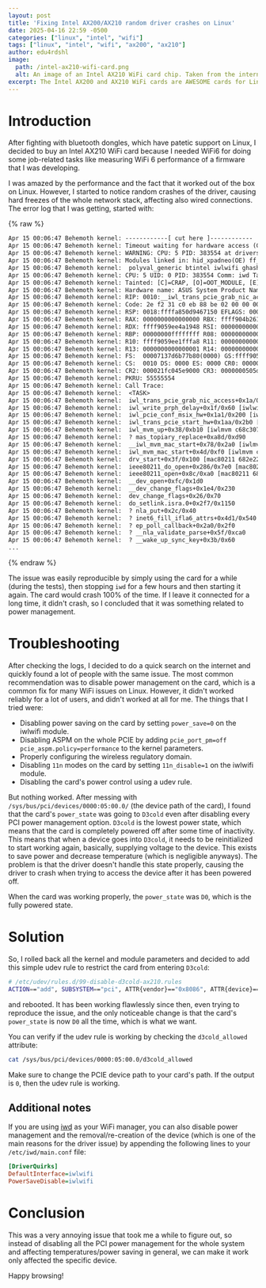 ```yaml
---
layout: post
title: 'Fixing Intel AX200/AX210 random driver crashes on Linux'
date: 2025-04-16 22:59 -0500
categories: ["linux", "intel", "wifi"]
tags: ["linux", "intel", "wifi", "ax200", "ax210"]
author: edu4rdshl
image:
  path: /intel-ax210-wifi-card.png
  alt: An image of an Intel AX210 WiFi card chip. Taken from the internet.
excerpt: The Intel AX200 and AX210 WiFi cards are AWESOME cards for Linux, but they can be annoying when they crash randomly. Let's fix that!
---
```


# Introduction

After fighting with bluetooth dongles, which have patetic support on Linux, I decided to buy an Intel AX210 WiFi card because I needed WiFi6 for doing some job-related tasks like measuring WiFi 6 performance of a firmware that I was developing.

I was amazed by the performance and the fact that it worked out of the box on Linux. However, I started to notice random crashes of the driver, causing hard freezes of the whole network stack, affecting also wired connections. The error log that I was getting, started with:

{% raw %}
```txt
Apr 15 00:06:47 Behemoth kernel: ------------[ cut here ]------------
Apr 15 00:06:47 Behemoth kernel: Timeout waiting for hardware access (CSR_GP_CNTRL 0xffffffff)
Apr 15 00:06:47 Behemoth kernel: WARNING: CPU: 5 PID: 383554 at drivers/net/wireless/intel/iwlwifi/pcie/trans.c:2460 __iwl_trans_pcie_grab_nic_access+0x13c/0x140 [iwlwifi]
Apr 15 00:06:47 Behemoth kernel: Modules linked in: hid_xpadneo(OE) ff_memless xfrm_interface xfrm6_tunnel tunnel4 tunnel6 xfrm_user xfrm_algo l2tp_ppp l2tp_netlink l2tp_core ip6_udp_tunnel udp_tunnel pppox uinp>
Apr 15 00:06:47 Behemoth kernel:  polyval_generic btintel iwlwifi ghash_clmulni_intel snd_hda_codec snd_ump eeepc_wmi btbcm sha512_ssse3 nvidia_uvm(OE) nvidia_modeset(OE) asus_wmi btmtk snd_rawmidi snd_hda_core >
Apr 15 00:06:47 Behemoth kernel: CPU: 5 UID: 0 PID: 383554 Comm: iwd Tainted: G         C OE      6.14.2-arch1-1 #1 51440b8a0cc8bb91764dac94f6c2b53455e5a907
Apr 15 00:06:47 Behemoth kernel: Tainted: [C]=CRAP, [O]=OOT_MODULE, [E]=UNSIGNED_MODULE
Apr 15 00:06:47 Behemoth kernel: Hardware name: ASUS System Product Name/PRIME B550-PLUS, BIOS 3621 01/13/2025
Apr 15 00:06:47 Behemoth kernel: RIP: 0010:__iwl_trans_pcie_grab_nic_access+0x13c/0x140 [iwlwifi]
Apr 15 00:06:47 Behemoth kernel: Code: 2e f2 31 c0 eb 88 be 02 00 00 00 48 89 df e8 4b fd ff ff eb e5 89 c6 48 c7 c7 d8 9d 22 c2 c6 05 3e 50 02 00 01 e8 74 4f 38 f1 <0f> 0b eb a4 90 90 90 90 90 90 90 90 90 90 90>
Apr 15 00:06:47 Behemoth kernel: RSP: 0018:ffffa850d9467150 EFLAGS: 00010286
Apr 15 00:06:47 Behemoth kernel: RAX: 0000000000000000 RBX: ffff904b26118028 RCX: 0000000000000027
Apr 15 00:06:47 Behemoth kernel: RDX: ffff9059ee4a1948 RSI: 0000000000000001 RDI: ffff9059ee4a1940
Apr 15 00:06:47 Behemoth kernel: RBP: 00000000ffffffff R08: 0000000000000000 R09: ffffa850d9466fd0
Apr 15 00:06:47 Behemoth kernel: R10: ffff9059ee1fffa8 R11: 0000000000000003 R12: ffff904b26119c1c
Apr 15 00:06:47 Behemoth kernel: R13: 0000000000000001 R14: 0000000000000011 R15: ffff904b2d992038
Apr 15 00:06:47 Behemoth kernel: FS:  00007137d6b77b80(0000) GS:ffff9059ee480000(0000) knlGS:0000000000000000
Apr 15 00:06:47 Behemoth kernel: CS:  0010 DS: 0000 ES: 0000 CR0: 0000000080050033
Apr 15 00:06:47 Behemoth kernel: CR2: 000021fc045e9000 CR3: 0000000505dae000 CR4: 0000000000f50ef0
Apr 15 00:06:47 Behemoth kernel: PKRU: 55555554
Apr 15 00:06:47 Behemoth kernel: Call Trace:
Apr 15 00:06:47 Behemoth kernel:  <TASK>
Apr 15 00:06:47 Behemoth kernel:  iwl_trans_pcie_grab_nic_access+0x1a/0x40 [iwlwifi e98919710b14e871ba2583c35186fbfcf23c0c5d]
Apr 15 00:06:47 Behemoth kernel:  iwl_write_prph_delay+0x1f/0x60 [iwlwifi e98919710b14e871ba2583c35186fbfcf23c0c5d]
Apr 15 00:06:47 Behemoth kernel:  iwl_pcie_conf_msix_hw+0x1a1/0x200 [iwlwifi e98919710b14e871ba2583c35186fbfcf23c0c5d]
Apr 15 00:06:47 Behemoth kernel:  iwl_trans_pcie_start_hw+0x1aa/0x2b0 [iwlwifi e98919710b14e871ba2583c35186fbfcf23c0c5d]
Apr 15 00:06:47 Behemoth kernel:  iwl_mvm_up+0x38/0xb10 [iwlmvm c68c30791f8a0b7ac01cb7ffe0d26e3cf2222dbf]
Apr 15 00:06:47 Behemoth kernel:  ? mas_topiary_replace+0xa8d/0xd90
Apr 15 00:06:47 Behemoth kernel:  __iwl_mvm_mac_start+0x78/0x2a0 [iwlmvm c68c30791f8a0b7ac01cb7ffe0d26e3cf2222dbf]
Apr 15 00:06:47 Behemoth kernel:  iwl_mvm_mac_start+0x4d/0xf0 [iwlmvm c68c30791f8a0b7ac01cb7ffe0d26e3cf2222dbf]
Apr 15 00:06:47 Behemoth kernel:  drv_start+0x3f/0x100 [mac80211 682e229732a6bfe53cb0bbcde81ec2801d27c374]
Apr 15 00:06:47 Behemoth kernel:  ieee80211_do_open+0x286/0x7e0 [mac80211 682e229732a6bfe53cb0bbcde81ec2801d27c374]
Apr 15 00:06:47 Behemoth kernel:  ieee80211_open+0x8c/0xa0 [mac80211 682e229732a6bfe53cb0bbcde81ec2801d27c374]
Apr 15 00:06:47 Behemoth kernel:  __dev_open+0xfc/0x1d0
Apr 15 00:06:47 Behemoth kernel:  __dev_change_flags+0x1e4/0x230
Apr 15 00:06:47 Behemoth kernel:  dev_change_flags+0x26/0x70
Apr 15 00:06:47 Behemoth kernel:  do_setlink.isra.0+0x2f7/0x1150
Apr 15 00:06:47 Behemoth kernel:  ? nla_put+0x2c/0x40
Apr 15 00:06:47 Behemoth kernel:  ? inet6_fill_ifla6_attrs+0x4d1/0x540
Apr 15 00:06:47 Behemoth kernel:  ? ep_poll_callback+0x2a0/0x2f0
Apr 15 00:06:47 Behemoth kernel:  ? __nla_validate_parse+0x5f/0xca0
Apr 15 00:06:47 Behemoth kernel:  ? __wake_up_sync_key+0x3b/0x60
...
```
{% endraw %}

The issue was easily reproducible by simply using the card for a while (during the tests), then stopping `iwd` for a few hours and then starting it again. The card would crash 100% of the time. If I leave it connected for a long time, it didn't crash, so I concluded that it was something related to power management.

# Troubleshooting

After checking the logs, I decided to do a quick search on the internet and quickly found a lot of people with the same issue. The most common recommendation was to disable power management on the card, which is a common fix for many WiFi issues on Linux. However, it didn't worked reliably for a lot of users, and didn't worked at all for me. The things that I tried were:

- Disabling power saving on the card by setting `power_save=0` on the iwlwifi module.
- Disabling ASPM on the whole PCIE by adding `pcie_port_pm=off pcie_aspm.policy=performance` to the kernel parameters.
- Properly configuring the wireless regulatory domain.
- Disabling `11n` modes on the card by setting `11n_disable=1` on the iwlwifi module.
- Disabling the card's power control using a udev rule.

But nothing worked. After messing with `/sys/bus/pci/devices/0000:05:00.0/` (the device path of the card), I found that the card's `power_state` was going to `D3cold` even after disabling every PCI power management option. `D3cold` is the lowest power state, which means that the card is completely powered off after some time of inactivity. This means that when a device goes into `D3cold`, it needs to be reinitialized to start working again, basically, supplying voltage to the device. This exists to save power and decrease temperature (which is negligible anyways). The problem is that the driver doesn't handle this state properly, causing the driver to crash when trying to access the device after it has been powered off.

When the card was working properly, the `power_state` was `D0`, which is the fully powered state.

# Solution

So, I rolled back all the kernel and module parameters and decided to add this simple udev rule to restrict the card from entering `D3cold`:

```bash
# /etc/udev/rules.d/99-disable-d3cold-ax210.rules
ACTION=="add", SUBSYSTEM=="pci", ATTR{vendor}=="0x8086", ATTR{device}=="0x2725", ATTR{d3cold_allowed}="0"
```

and rebooted. It has been working flawlessly since then, even trying to reproduce the issue, and the only noticeable change is that the card's `power_state` is now `D0` all the time, which is what we want.

You can verify if the udev rule is working by checking the `d3cold_allowed` attribute:

```bash
cat /sys/bus/pci/devices/0000:05:00.0/d3cold_allowed
```

Make sure to change the PCIE device path to your card's path. If the output is `0`, then the udev rule is working.

## Additional notes

If you are using [iwd](https://iwd.wiki.kernel.org/) as your WiFi manager, you can also disable power management and the removal/re-creation of the device (which is one of the main reasons for the driver issue) by appending the following lines to your `/etc/iwd/main.conf` file:

```ini
[DriverQuirks]
DefaultInterface=iwlwifi
PowerSaveDisable=iwlwifi
```

# Conclusion

This was a very annoying issue that took me a while to figure out, so instead of disabling all the PCI power management for the whole system and affecting temperatures/power saving in general, we can make it work only affected the specific device.

Happy browsing!